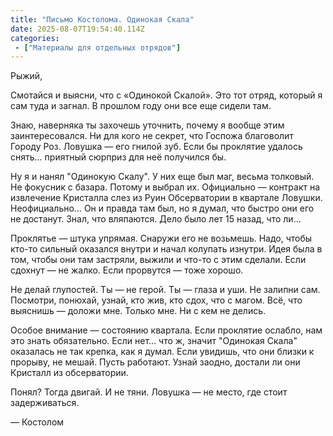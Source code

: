 ```yaml
---
title: "Письмо Костолома. Одинокая Скала"
date: 2025-08-07T19:54:40.114Z
categories:
 - ["Материалы для отдельных отрядов"]
---
```


Рыжий,

Смотайся и выясни, что с «Одинокой Скалой». Это тот отряд, который я сам
туда и загнал. В прошлом году они все еще сидели там.

Знаю, наверняка ты захочешь уточнить, почему я вообще этим
заинтересовался. Ни для кого не секрет, что Госпожа благоволит Городу
Роз. Ловушка — его гнилой зуб. Если бы проклятие удалось снять...
приятный сюрприз для неё получился бы.

Ну я и нанял "Одинокую Скалу". У них еще был маг, весьма толковый. Не
фокусник с базара. Потому и выбрал их. Официально — контракт на
извлечение Кристалла слез из Руин Обсерватории в квартале Ловушки.
Неофициально… Он и правда там был, но я думал, что быстро они его не
достанут. Знал, что вляпаются. Дело было лет 15 назад, что ли…

Проклятье — штука упрямая. Снаружи его не возьмешь. Надо, чтобы кто-то
сильный оказался внутри и начал колупать изнутри. Идея была в том, чтобы
они там застряли, выжили и что-то с этим сделали. Если сдохнут — не
жалко. Если прорвутся — тоже хорошо.

Не делай глупостей. Ты — не герой. Ты — глаза и уши. Не залипни сам.
Посмотри, понюхай, узнай, кто жив, кто сдох, что с магом. Всё, что
выяснишь — доложи мне. Только мне. Ни с кем не делись.

Особое внимание — состоянию квартала. Если проклятие ослабло, нам это
знать обязательно. Если нет... что ж, значит "Одинокая Скала" оказалась
не так крепка, как я думал. Если увидишь, что они близки к прорыву, не
мешай. Пусть работают. Узнай заодно, достали ли они Кристалл из
обсерватории.

Понял? Тогда двигай. И не тяни. Ловушка — не место, где стоит
задерживаться.

— Костолом
